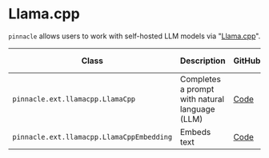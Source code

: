 # Llama.cpp


`pinnacle` allows users to work with self-hosted LLM models via "[Llama.cpp](https://github.com/ggerganov/llama.cpp)".

| Class | Description | GitHub | API-docs |
| --- | --- | --- | --- |
| `pinnacle.ext.llamacpp.LlamaCpp` | Completes a prompt with natural language (LLM) | [Code](https://github.com/pinnacle/pinnacle/blob/main/pinnacle/ext/llamacpp/model.py) | [Docs](/docs/api/ext/llamacpp/model#llamacpp) |
| `pinnacle.ext.llamacpp.LlamaCppEmbedding` | Embeds text | [Code](https://github.com/pinnacle/pinnacle/blob/main/pinnacle/ext/llamacpp/model.py) | [Docs](/docs/api/ext/llamacpp/model#llamacppembedding) |